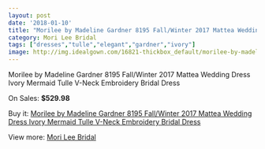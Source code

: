 ```yaml
---
layout: post
date: '2018-01-10'
title: "Morilee by Madeline Gardner 8195 Fall/Winter 2017 Mattea Wedding Dress Ivory Mermaid Tulle V-Neck Embroidery Bridal Dress"
category: Mori Lee Bridal
tags: ["dresses","tulle","elegant","gardner","ivory"]
image: http://img.idealgown.com/16821-thickbox_default/morilee-by-madeline-gardner-8195-fall-winter-2017-mattea-wedding-dress-ivory-mermaid-tulle-v-neck-embroidery-bridal-dress.jpg
---
```

Morilee by Madeline Gardner 8195 Fall/Winter 2017 Mattea Wedding Dress Ivory Mermaid Tulle V-Neck Embroidery Bridal Dress

On Sales: **$529.98**
<a href="https://www.idealgown.com/en/mori-lee-bridal/6679-morilee-by-madeline-gardner-8195-fall-winter-2017-mattea-wedding-dress-ivory-mermaid-tulle-v-neck-embroidery-bridal-dress.html"><amp-img layout="responsive" width="600" height="600" src="//img.idealgown.com/16821-thickbox_default/morilee-by-madeline-gardner-8195-fall-winter-2017-mattea-wedding-dress-ivory-mermaid-tulle-v-neck-embroidery-bridal-dress.jpg" alt="Morilee by Madeline Gardner 8195 Fall/Winter 2017 Mattea Wedding Dress Ivory Mermaid Tulle V-Neck Embroidery Bridal Dress 0" /></a>
<a href="https://www.idealgown.com/en/mori-lee-bridal/6679-morilee-by-madeline-gardner-8195-fall-winter-2017-mattea-wedding-dress-ivory-mermaid-tulle-v-neck-embroidery-bridal-dress.html"><amp-img layout="responsive" width="600" height="600" src="//img.idealgown.com/16824-thickbox_default/morilee-by-madeline-gardner-8195-fall-winter-2017-mattea-wedding-dress-ivory-mermaid-tulle-v-neck-embroidery-bridal-dress.jpg" alt="Morilee by Madeline Gardner 8195 Fall/Winter 2017 Mattea Wedding Dress Ivory Mermaid Tulle V-Neck Embroidery Bridal Dress 1" /></a>
<a href="https://www.idealgown.com/en/mori-lee-bridal/6679-morilee-by-madeline-gardner-8195-fall-winter-2017-mattea-wedding-dress-ivory-mermaid-tulle-v-neck-embroidery-bridal-dress.html"><amp-img layout="responsive" width="600" height="600" src="//img.idealgown.com/16823-thickbox_default/morilee-by-madeline-gardner-8195-fall-winter-2017-mattea-wedding-dress-ivory-mermaid-tulle-v-neck-embroidery-bridal-dress.jpg" alt="Morilee by Madeline Gardner 8195 Fall/Winter 2017 Mattea Wedding Dress Ivory Mermaid Tulle V-Neck Embroidery Bridal Dress 2" /></a>
<a href="https://www.idealgown.com/en/mori-lee-bridal/6679-morilee-by-madeline-gardner-8195-fall-winter-2017-mattea-wedding-dress-ivory-mermaid-tulle-v-neck-embroidery-bridal-dress.html"><amp-img layout="responsive" width="600" height="600" src="//img.idealgown.com/16822-thickbox_default/morilee-by-madeline-gardner-8195-fall-winter-2017-mattea-wedding-dress-ivory-mermaid-tulle-v-neck-embroidery-bridal-dress.jpg" alt="Morilee by Madeline Gardner 8195 Fall/Winter 2017 Mattea Wedding Dress Ivory Mermaid Tulle V-Neck Embroidery Bridal Dress 3" /></a>

Buy it: [Morilee by Madeline Gardner 8195 Fall/Winter 2017 Mattea Wedding Dress Ivory Mermaid Tulle V-Neck Embroidery Bridal Dress](https://www.idealgown.com/en/mori-lee-bridal/6679-morilee-by-madeline-gardner-8195-fall-winter-2017-mattea-wedding-dress-ivory-mermaid-tulle-v-neck-embroidery-bridal-dress.html "Morilee by Madeline Gardner 8195 Fall/Winter 2017 Mattea Wedding Dress Ivory Mermaid Tulle V-Neck Embroidery Bridal Dress")

View more: [Mori Lee Bridal](https://www.idealgown.com/en/90-mori-lee-bridal "Mori Lee Bridal")